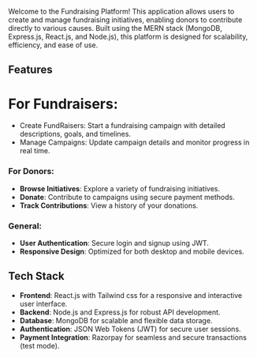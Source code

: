 Welcome to the Fundraising Platform! This application allows users to create and manage fundraising initiatives, enabling donors to contribute directly to various causes.
Built using the MERN stack (MongoDB, Express.js, React.js, and Node.js), this platform is designed for scalability, efficiency, and ease of use.
## Features

# For Fundraisers:
- Create FundRaisers: Start a fundraising campaign with detailed descriptions, goals, and timelines.
- Manage Campaigns: Update campaign details and monitor progress in real time.

### For Donors:
- **Browse Initiatives**: Explore a variety of fundraising initiatives.
- **Donate**: Contribute to campaigns using secure payment methods.
- **Track Contributions**: View a history of your donations.

### General:
- **User Authentication**: Secure login and signup using JWT.
- **Responsive Design**: Optimized for both desktop and mobile devices.

## Tech Stack

- **Frontend**: React.js with Tailwind css for a responsive and interactive user interface.
- **Backend**: Node.js and Express.js for robust API development.
- **Database**: MongoDB for scalable and flexible data storage.
- **Authentication**: JSON Web Tokens (JWT) for secure user sessions.
- **Payment Integration**: Razorpay for seamless and secure transactions (test mode).


